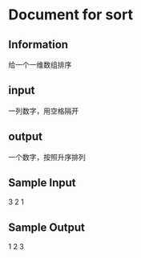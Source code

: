 # Document for sort

## Information

给一个一维数组排序

## input

一列数字，用空格隔开

## output

一个数字，按照升序排列

## Sample Input

3 2 1

## Sample Output

1 2 3
